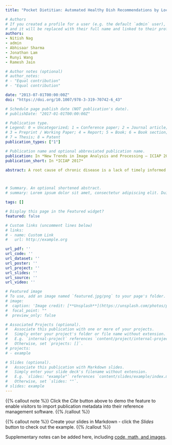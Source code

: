 ```yaml
---
title: "Pocket Dietitian: Automated Healthy Dish Recommendations by Location"

# Authors
# If you created a profile for a user (e.g. the default `admin` user), write the username (folder name) here 
# and it will be replaced with their full name and linked to their profile.
authors:
- Nitish Nag
- admin
- Abhisaar Sharma
- Jonathan Lam
- Runyi Wang
- Ramesh Jain

# Author notes (optional)
# author_notes:
# - "Equal contribution"
# - "Equal contribution"

date: "2013-07-01T00:00:00Z"
doi: "https://doi.org/10.1007/978-3-319-70742-6_43"

# Schedule page publish date (NOT publication's date).
# publishDate: "2017-01-01T00:00:00Z"

# Publication type.
# Legend: 0 = Uncategorized; 1 = Conference paper; 2 = Journal article;
# 3 = Preprint / Working Paper; 4 = Report; 5 = Book; 6 = Book section;
# 7 = Thesis; 8 = Patent
publication_types: ["1"]

# Publication name and optional abbreviated publication name.
publication: In *New Trends in Image Analysis and Processing – ICIAP 2017*
publication_short: In *ICIAP 2017*

abstract: A root cause of chronic disease is a lack of timely informed decision power in everyday lifestyle choices, such as in diets. Users are unable to clearly delineate and demand healthy food in a quantitative manner. To scale the benefit of health nutrition coaching in broad real-world scenarios, we need a technological solution that is constantly able to interpret nutrition information. We ingest nutritional facts about products to efficiently calculate which items are healthiest. We deliver these results to users based on their location context. Our ranking algorithm outperforms major nutrition score metrics, and is more consistent than human dietitians in real world scenarios. Most importantly, our system gives the user a rapid way to connect with healthy food in their vicinity, reducing the barriers to a healthy diet.



# Summary. An optional shortened abstract.
# summary: Lorem ipsum dolor sit amet, consectetur adipiscing elit. Duis posuere tellus ac convallis placerat. Proin tincidunt magna sed ex sollicitudin condimentum.

tags: []

# Display this page in the Featured widget?
featured: false

# Custom links (uncomment lines below)
# links:
# - name: Custom Link
#   url: http://example.org

url_pdf: ''
url_code: ''
url_dataset: ''
url_poster: ''
url_project: ''
url_slides: ''
url_source: ''
url_video: ''

# Featured image
# To use, add an image named `featured.jpg/png` to your page's folder. 
# image:
#  caption: 'Image credit: [**Unsplash**](https://unsplash.com/photos/pLCdAaMFLTE)'
#  focal_point: ""
#  preview_only: false

# Associated Projects (optional).
#   Associate this publication with one or more of your projects.
#   Simply enter your project's folder or file name without extension.
#   E.g. `internal-project` references `content/project/internal-project/index.md`.
#   Otherwise, set `projects: []`.
# projects:
# - example

# Slides (optional).
#   Associate this publication with Markdown slides.
#   Simply enter your slide deck's filename without extension.
#   E.g. `slides: "example"` references `content/slides/example/index.md`.
#   Otherwise, set `slides: ""`.
# slides: example
---
```


{{% callout note %}}
Click the *Cite* button above to demo the feature to enable visitors to import publication metadata into their reference management software.
{{% /callout %}}

{{% callout note %}}
Create your slides in Markdown - click the *Slides* button to check out the example.
{{% /callout %}}

Supplementary notes can be added here, including [code, math, and images](https://wowchemy.com/docs/writing-markdown-latex/).

